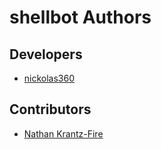 shellbot Authors
================

Developers
----------

* [nickolas360](https://github.com/nickolas360)

Contributors
------------

* [Nathan Krantz-Fire](https://github.com/zippynk)
